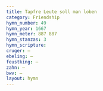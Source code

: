 ```yaml
---
title: Tapfre Leute soll man loben
category: Friendship
hymn_number: 49
hymn_year: 1667
hymn_meter: 887 887
hymn_stanzas: 3
hymn_scripture: 
cruger: —
ebeling: —
feustking: —
zahn: —
bwv: —
layout: hymn
---
```

<br>

